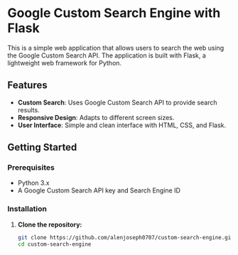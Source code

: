 # Google Custom Search Engine with Flask

This is a simple web application that allows users to search the web using the Google Custom Search API. The application is built with Flask, a lightweight web framework for Python.

## Features

- **Custom Search**: Uses Google Custom Search API to provide search results.
- **Responsive Design**: Adapts to different screen sizes.
- **User Interface**: Simple and clean interface with HTML, CSS, and Flask.

## Getting Started

### Prerequisites

- Python 3.x
- A Google Custom Search API key and Search Engine ID

### Installation

1. **Clone the repository:**
   ```bash
   git clone https://github.com/alenjoseph0707/custom-search-engine.git
   cd custom-search-engine
